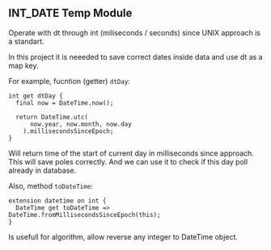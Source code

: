 ## INT_DATE Temp Module 

Operate with dt through int (miliseconds / seconds) since UNIX approach is a standart.

In this project it is neeeded to save correct dates inside data and use dt as a map key.

For example, fucntion (getter) `dtDay`:
```
int get dtDay {
  final now = DateTime.now();

  return DateTime.utc(
      now.year, now.month, now.day
    ).millisecondsSinceEpoch;
}
```
Will return time of the start of current day in milliseconds since approach.
This will save poles correctly. 
And we can use it to check if this day poll already in database.

Also, method `toDateTime`:
```
extension datetime on int {
  DateTime get toDateTime => DateTime.fromMillisecondsSinceEpoch(this);
}
```
Is usefull for algorithm, allow reverse any integer to DateTime object.